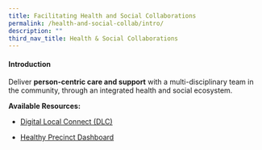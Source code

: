 ```yaml
---
title: Facilitating Health and Social Collaborations
permalink: /health-and-social-collab/intro/
description: ""
third_nav_title: Health & Social Collaborations
---
```

#### **Introduction**

Deliver **person-centric care and support** with a multi-disciplinary team in the community, through an integrated health and social ecosystem.

**Available Resources:**

* [Digital Local Connect (DLC)](/health-and-social-collab/dlc/)

* [Healthy Precinct Dashboard](/health-and-social-collab/hp-dashboard/)